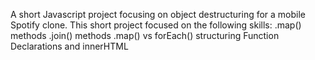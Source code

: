 A short Javascript project focusing on object destructuring for a mobile Spotify clone.
This short project focused on the following skills:
.map() methods
.join() methods
.map() vs forEach() structuring
Function Declarations and innerHTML
